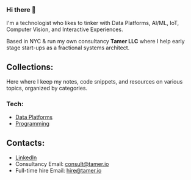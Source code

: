 ### Hi there 👋

I'm a technologist who likes to tinker with Data Platforms, AI/ML, IoT, Computer Vision, and Interactive Experiences.

Based in NYC & run my own consultancy **Tamer LLC** where I help early stage start-ups as a fractional systems architect.


## Collections:
Here where I keep my notes, code snippets, and resources on various topics, organized by categories.
### Tech:
* [Data Platforms](collections/tech/data-platforms/README.md)
* [Programming](collections/tech/programming/README.md)



## Contacts:
* [LinkedIn](https://www.linkedin.com/in/tamer-alamiri/)
* Consultancy Email: <consult@tamer.io>
* Full-time hire Email: <hire@tamer.io>



<!--
**tameralamiri/tameralamiri** is a ✨ _special_ ✨ repository because its `README.md` (this file) appears on your GitHub profile.

Here are some ideas to get you started:

- 🔭 I’m currently working on ...
- 🌱 I’m currently learning ...
- 👯 I’m looking to collaborate on ...
- 🤔 I’m looking for help with ...
- 💬 Ask me about ...
- 📫 How to reach me: ...
- 😄 Pronouns: ...
- ⚡ Fun fact: ...
-->
